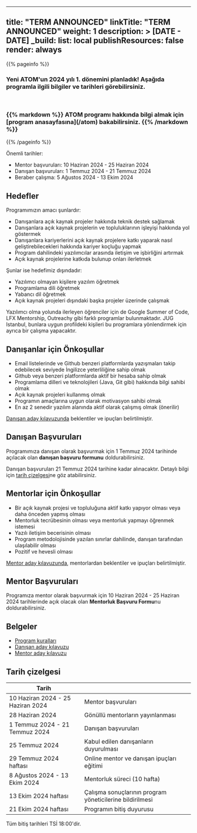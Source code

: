 
---
title: "TERM ANNOUNCED"
linkTitle: "TERM ANNOUNCED"
weight: 1
description: >
  [DATE - DATE]
_build:
  list: local
  publishResources: false
  render: always
---

{{% pageinfo %}}

<h3>
    <span class="badge badge-primary">Yeni</span>
    ATOM'un 2024 yılı 1. dönemini planladık! Aşağıda programla ilgili bilgiler ve tarihleri görebilirsiniz.
</h3>

<br/>

<h3>
{{% markdown %}}
ATOM programı hakkında bilgi almak için [program anasayfasına](/atom) bakabilirsiniz.
{{% /markdown %}}
</h3>

{{% /pageinfo %}}

Önemli tarihler:
- Mentor başvuruları: 10 Haziran 2024 - 25 Haziran 2024
- Danışan başvuruları: 1 Temmuz 2024 - 21 Temmuz 2024
- Beraber çalışma: 5 Ağustos 2024 - 13 Ekim 2024

## Hedefler

Programımızın amacı şunlardır:
- Danışanlara açık kaynak projeler hakkında teknik destek sağlamak
- Danışanlara açık kaynak projelerin ve topluluklarının işleyişi hakkında yol göstermek
- Danışanlara kariyerlerini açık kaynak projelere katkı yaparak nasıl geliştirebilecekleri hakkında kariyer koçluğu yapmak
- Program dahilindeki yazılımcılar arasında iletişim ve işbirliğini artırmak
- Açık kaynak projelerine katkıda bulunup onları ilerletmek

Şunlar ise hedefimiz dışındadır:
- Yazılımcı olmayan kişilere yazılım öğretmek
- Programlama dili öğretmek
- Yabancı dil öğretmek
- Açık kaynak projeleri dışındaki başka projeler üzerinde çalışmak

Yazılımcı olma yolunda ilerleyen öğrenciler için de Google Summer of Code, LFX Mentorship, Outreachy gibi farklı programlar bulunmaktadır. JUG Istanbul, bunlara uygun profildeki kişileri bu programlara yönlendirmek için ayrıca bir çalışma yapacaktır.

## Danışanlar için Önkoşullar

- Email listelerinde ve Github benzeri platformlarda yazışmaları takip edebilecek seviyede İngilizce yeterliliğine sahip olmak
- Github veya benzeri platformlarda aktif bir hesaba sahip olmak
- Programlama dilleri ve teknolojileri (Java, Git gibi) hakkında bilgi sahibi olmak
- Açık kaynak projeleri kullanmış olmak
- Programın amaçlarına uygun olarak motivasyon sahibi olmak
- En az 2 senedir yazılım alanında aktif olarak çalışmış olmak (önerilir)

[Danışan aday kılavuzunda](/atom/docs/mentee-candidate-guide/) beklentiler ve ipuçları belirtilmiştir.

## Danışan Başvuruları

Programımıza danışan olarak başvurmak için 1 Temmuz 2024 tarihinde açılacak olan **danışan başvuru formunu** doldurabilirsiniz.

Danışan başvuruları 21 Temmuz 2024 tarihine kadar alınacaktır. Detaylı bilgi için [tarih çizelgesi](#tarih-çizelgesi)ne göz atabilirsiniz.

## Mentorlar için Önkoşullar

- Bir açık kaynak projesi ve topluluğuna aktif katkı yapıyor olması veya daha önceden yapmış olması
- Mentorluk tecrübesinin olması veya mentorluk yapmayı öğrenmek istemesi
- Yazılı iletişim becerisinin olması
- Program metodolojisinde yazılan sınırlar dahilinde, danışan tarafından ulaşılabilir olması
- Pozitif ve hevesli olması

[Mentor aday kılavuzunda](/atom/docs/mentor-candidate-guide), mentorlardan beklentiler ve ipuçları belirtilmiştir.

## Mentor Başvuruları

Programıza mentor olarak başvurmak için 10 Haziran 2024 - 25 Haziran 2024 tarihlerinde açık olacak olan **Mentorluk Başvuru Formu**nu doldurabilirsiniz.

## Belgeler

- [Program kuralları](/atom/docs/program-rules/)
- [Danışan aday kılavuzu](/atom/docs/mentee-candidate-guide/)
- [Mentor aday kılavuzu](/atom/docs/mentor-candidate-guide/)


## Tarih çizelgesi

| Tarih                             |                                                          |
|-----------------------------------|----------------------------------------------------------|
| 10 Haziran 2024 - 25 Haziran 2024 | Mentor başvuruları                                       |
| 28 Haziran 2024                   | Gönüllü mentorların yayınlanması                         |
| 1 Temmuz 2024 - 21 Temmuz 2024    | Danışan başvuruları                                      |
| 25 Temmuz 2024                    | Kabul edilen danışanların duyurulması                    |
| 29 Temmuz 2024 haftası            | Online mentor ve danışan ipuçları eğitimi                |
| 8 Ağustos 2024 - 13 Ekim 2024     | Mentorluk süreci (10 hafta)                              |
| 13 Ekim 2024 haftası              | Çalışma sonuçlarının program yöneticilerine bildirilmesi |
| 21 Ekim 2024 haftası              | Programın bitiş duyurusu                                 |                                       

Tüm bitiş tarihleri TSİ 18:00'dir.
